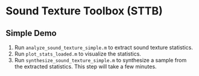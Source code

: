 Sound Texture Toolbox (STTB)
===


Simple Demo
---
1. Run `analyze_sound_texture_simple.m` to extract sound texture statistics.
2. Run `plot_stats_loaded.m` to visualize the statistics.
3. Run `synthesize_sound_texture_simple.m` to synthesize a sample from the extracted statistics. This step will take a few minutes.